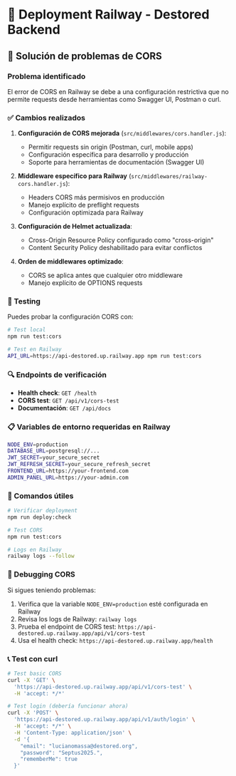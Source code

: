# 🚀 Deployment Railway - Destored Backend

## 🔧 Solución de problemas de CORS

### Problema identificado
El error de CORS en Railway se debe a una configuración restrictiva que no permite requests desde herramientas como Swagger UI, Postman o curl.

### ✅ Cambios realizados

1. **Configuración de CORS mejorada** (`src/middlewares/cors.handler.js`):
   - Permitir requests sin origin (Postman, curl, mobile apps)
   - Configuración específica para desarrollo y producción
   - Soporte para herramientas de documentación (Swagger UI)

2. **Middleware específico para Railway** (`src/middlewares/railway-cors.handler.js`):
   - Headers CORS más permisivos en producción
   - Manejo explícito de preflight requests
   - Configuración optimizada para Railway

3. **Configuración de Helmet actualizada**:
   - Cross-Origin Resource Policy configurado como "cross-origin"
   - Content Security Policy deshabilitado para evitar conflictos

4. **Orden de middlewares optimizado**:
   - CORS se aplica antes que cualquier otro middleware
   - Manejo explícito de OPTIONS requests

### 🧪 Testing

Puedes probar la configuración CORS con:

```bash
# Test local
npm run test:cors

# Test en Railway
API_URL=https://api-destored.up.railway.app npm run test:cors
```

### 🔍 Endpoints de verificación

- **Health check**: `GET /health`
- **CORS test**: `GET /api/v1/cors-test`
- **Documentación**: `GET /api/docs`

### 📋 Variables de entorno requeridas en Railway

```bash
NODE_ENV=production
DATABASE_URL=postgresql://...
JWT_SECRET=your_secure_secret
JWT_REFRESH_SECRET=your_secure_refresh_secret
FRONTEND_URL=https://your-frontend.com
ADMIN_PANEL_URL=https://your-admin.com
```

### 🔧 Comandos útiles

```bash
# Verificar deployment
npm run deploy:check

# Test CORS
npm run test:cors

# Logs en Railway
railway logs --follow
```

### 🐛 Debugging CORS

Si sigues teniendo problemas:

1. Verifica que la variable `NODE_ENV=production` esté configurada en Railway
2. Revisa los logs de Railway: `railway logs`
3. Prueba el endpoint de CORS test: `https://api-destored.up.railway.app/api/v1/cors-test`
4. Usa el health check: `https://api-destored.up.railway.app/health`

### 📞 Test con curl

```bash
# Test basic CORS
curl -X 'GET' \
  'https://api-destored.up.railway.app/api/v1/cors-test' \
  -H 'accept: */*'

# Test login (debería funcionar ahora)
curl -X 'POST' \
  'https://api-destored.up.railway.app/api/v1/auth/login' \
  -H 'accept: */*' \
  -H 'Content-Type: application/json' \
  -d '{
    "email": "lucianomassa@destored.org",
    "password": "Septus2025.",
    "rememberMe": true
  }'
```
